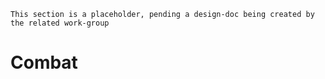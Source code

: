 ```admonish warning "Attention: Placeholder!"
This section is a placeholder, pending a design-doc being created by the related work-group
```

# Combat
